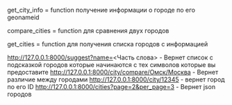 get_city_info = function получение информации о городе по его geonameid

compare_cities = function для сравнения двух городов

get_cities = function для получения списка городов с информацией

http://127.0.0.1:8000/suggest?name=<Часть слова> - Вернет список с подсказкой городов которые начинаются с тех символов которые вы предоставите
http://127.0.0.1:8000/city/compare/Омск/Москва - Вернет различие между городами
http://127.0.0.1:8000/city/12345 - вернет город по его ID 
http://127.0.0.1:8000/cities?page=2&per_page=3 - Вернет json городов